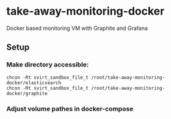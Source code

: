 # take-away-monitoring-docker
Docker based monitoring VM with Graphite and Grafana

## Setup
### Make directory accessible:

	chcon -Rt svirt_sandbox_file_t /root/take-away-monitoring-docker/elasticsearch
	chcon -Rt svirt_sandbox_file_t /root/take-away-monitoring-docker/graphite

### Adjust volume pathes in docker-compose

